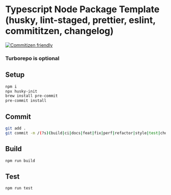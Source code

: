 # Typescript Node Package Template (husky, lint-staged, prettier, eslint, commititzen, changelog)

[![Commitizen friendly](https://img.shields.io/badge/commitizen-friendly-brightgreen.svg)](http://commitizen.github.io/cz-cli/)

### Turborepo is optional

## Setup

```bash
npm i
npx husky-init
brew install pre-commit
pre-commit install

```

## Commit

```bash
git add .
git commit -m /(?s)(build|ci|docs|feat|fix|perf|refactor|style|test|chore|revert|bump)(\(\S+\))?!?:( [^\n\r]+)((\n\n.*)|(\s*))?$/
```

## Build

```js
npm run build
```

## Test

```js
npm run test
```
